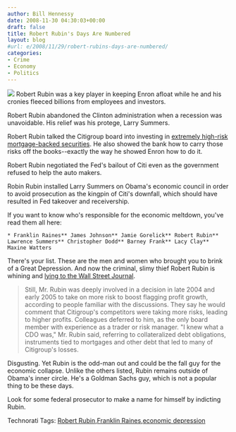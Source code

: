 ```yaml
---
author: Bill Hennessy
date: 2008-11-30 04:30:03+00:00
draft: false
title: Robert Rubin's Days Are Numbered
layout: blog
#url: e/2008/11/29/robert-rubins-days-are-numbered/
categories:
- Crime
- Economy
- Politics
---
```


![](https://ndn.newsweek.com/media/50/robert-rubin-citigroup-BZ01-vl-vertical.jpg)
Robert Rubin was a key player in keeping Enron afloat while he and his cronies fleeced billions from employees and investors.

 

Robert Rubin abandoned the Clinton administration when a recession was unavoidable. His relief was his protege, Larry Summers.

 

Robert Rubin talked the Citigroup board into investing in [extremely high-risk mortgage-backed securities](https://www.newsweek.com/id/171243). He also showed the bank how to carry those risks off the books--exactly the way he showed Enron how to do it.

 

Robert Rubin negotiated the Fed's bailout of Citi even as the government refused to help the auto makers.

 

Robin Rubin installed Larry Summers on Obama's economic council in order to avoid prosecution as the kingpin of Citi's downfall, which should have resulted in Fed takeover and receivership.

 

If you want to know who's responsible for the economic meltdown, you've read them all here:

 

    * Franklin Raines** James Johnson** Jamie Gorelick** Robert Rubin** Lawrence Summers** Christopher Dodd** Barney Frank** Lacy Clay** Maxine Watters   

There's your list. These are the men and women who brought you to brink of a Great Depression. And now the criminal, slimy thief Robert Rubin is whining and [lying to the Wall Street Journal](https://online.wsj.com/article/SB122791795940965645.html).

 

>   
> 
> Still, Mr. Rubin was deeply involved in a decision in late 2004 and early 2005 to take on more risk to boost flagging profit growth, according to people familiar with the discussions. They say he would comment that Citigroup's competitors were taking more risks, leading to higher profits. Colleagues deferred to him, as the only board member with experience as a trader or risk manager. "I knew what a CDO was," Mr. Rubin said, referring to collateralized debt obligations, instruments tied to mortgages and other debt that led to many of Citigroup's losses.
> 
> 

 

Disgusting. Yet Rubin is the odd-man out and could be the fall guy for the economic collapse. Unlike the others listed, Rubin remains outside of Obama's inner circle. He's a Goldman Sachs guy, which is not a popular thing to be these days.

 

Look for some federal prosecutor to make a name for himself by indicting Rubin. 

 

Technorati Tags: [Robert Rubin](https://technorati.com/tags/Robert%20Rubin),[Franklin Raines](https://technorati.com/tags/Franklin%20Raines),[economic depression](https://technorati.com/tags/economic%20depression)
